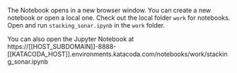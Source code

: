 
The Notebook opens in a new browser window. You can create a new notebook or open a local one. Check out the local folder `work` for notebooks. Open and run `stacking_sonar.ipynb` in the `work` folder.

You can also open the Jupyter Notebook at https://[[HOST_SUBDOMAIN]]-8888-[[KATACODA_HOST]].environments.katacoda.com/notebooks/work/stacking_sonar.ipynb